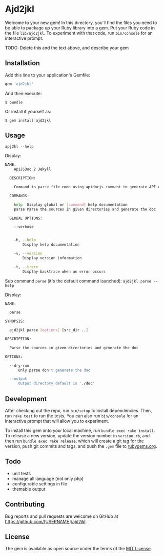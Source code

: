 # Ajd2jkl

Welcome to your new gem! In this directory, you'll find the files you need to be able to package up your Ruby library into a gem. Put your Ruby code in the file `lib/ajd2jkl`. To experiment with that code, run `bin/console` for an interactive prompt.

TODO: Delete this and the text above, and describe your gem

## Installation

Add this line to your application's Gemfile:

```ruby
gem 'ajd2jkl'
```

And then execute:

    $ bundle

Or install it yourself as:

    $ gem install ajd2jkl

## Usage
```apj2kl --help```

Display:

```bash
NAME:
    ApiJSDoc 2 Jekyll

  DESCRIPTION:

    Command to parse file code using apidocjs comment to generate API docs in Jekyll format

  COMMANDS:

    help  Display global or [command] help documentation
    parse Parse the sources in given directories and generate the doc

  GLOBAL OPTIONS:

    --verbose


    -h, --help
        Display help documentation

    -v, --version
        Display version information

    -t, --trace
        Display backtrace when an error occurs
```

Sub command `parse` (it's the default command launched):
```ajd2jkl parse --help```

Display:

```bash
NAME:

  parse

SYNOPSIS:

  ajd2jkl parse [options] [src_dir ..]

DESCRIPTION:

  Parse the sources in given directories and generate the doc

OPTIONS:

  --dry-run
      Only parse don't generate the doc

  --output
      Output directory default is './doc'

```

## Development

After checking out the repo, run `bin/setup` to install dependencies. Then, run `rake test` to run the tests. You can also run `bin/console` for an interactive prompt that will allow you to experiment.

To install this gem onto your local machine, run `bundle exec rake install`. To release a new version, update the version number in `version.rb`, and then run `bundle exec rake release`, which will create a git tag for the version, push git commits and tags, and push the `.gem` file to [rubygems.org](https://rubygems.org).

## Todo

- unit tests
- manage all language (not only php)
- configurable settings in file
- themable output

## Contributing

Bug reports and pull requests are welcome on GitHub at https://github.com/[USERNAME]/ajd2jkl.


## License

The gem is available as open source under the terms of the [MIT License](http://opensource.org/licenses/MIT).
